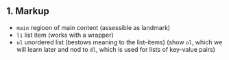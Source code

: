 ## 1. Markup

- `main` regioon of main content (assessible as landmark)
- `li` list item (works with a wrapper)
- `ul` unordered list (bestows meaning to the list-items) (show `ol`, which we will learn later and nod to `dl`, which is used for lists of key-value pairs)
